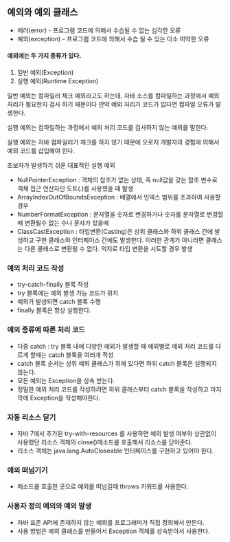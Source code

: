 ## 예외와 예외 클래스

- 에러(error) - 프로그램 코드에 의해서 수습될 수 없는 심각한 오류
- 예외(exception) - 프로그램 코드에 의해서 수습 될 수 있는 다소 미약한 오류

#### 예외에는 두 가지 종류가 있다.

1) 일반 예외(Exception)
2) 실행 예외(Runtime Exception)

일반 예외는 컴파일러 체크 예외라고도 하는데, 자바 소스를 컴파일하는 과정에서 예외 처리가 필요한지 검사 하기 때문이다
만약 예외 처리가 코드가 없다면 컴파일 오류가 발생한다.

실행 예외는 컴파일하는 과정에서 예외 처리 코드를 검사하지 않는 예외를 말한다.

실행 예외는 자바 컴파일러가 체크를 하지 않기 때문에 오로지 개발자의 경험에 의해서 예외 코드를 삽입해야 한다.

초보자가 발생하기 쉬운 대표적인 실행 예외

- NullPointerException : 객체의 참조가 없는 상태, 즉 null값을 갖는 참조 변수로 객체 접근 연산자인 도트(.)를 사용했을 때 발생
- ArrayIndexOutOfBoundsException : 배열에서 인덱스 범위를 초과하여 사용할 경우
- NumberFormatException : 문자열을 숫자로 변경하거나 숫자를 문자열로 변경할 때 변환될수 없는 수나 문자가 있을때
- ClassCastException : 타입변환(Casting)은 상위 클래스와 하위 클래스 간에 발생하고 구현 클래스와 인터페이스 간에도 발생한다. 이러한 관계가 아니라면 클래스는 다른 클래스로 변환될 수 
없다. 억지로 타입 변환을 시도할 경우 발생


### 예외 처리 코드 작성

- try-catch-finally 블록 작성
- try 블록에는 예외 발생 가능 코드가 위치
- 예외가 발생되면 catch 블록 수행
- finally 블록은 항상 실행한다.


### 예외 종류에 따른 처리 코드

- 다중 catch : try 블록 내에 다양한 예외가 발생할 때 예외별로 예외 처리 코드를 다르게 할때는 catch 블록을 여러개 작성
- catch 블록 순서는 상위 예외 클래스가 위에 있다면 하위 catch 블록은 실행되지 않는다.
- 모든 예외는 Exception을 상속 받는다.
- 정밀한 예외 처리 코드를 작성하려면 하위 클래스부터 catch 블록을 작성하고 마지막에 Exception을 작성해야한다.

### 자동 리소스 닫기

- 자바 7에서 추가된 try-with-resources 를 사용하면 예외 발생 여부와 상관없이 사용했던 리소스 객체의 close()메소드를 호출해서 리소스를 닫아준다.
- 리소스 객체는 java.lang.AutoCloseable 인터페이스를 구현하고 있어야 한다.


### 예외 떠넘기기

- 메소드를 호출한 곳으로 예외를 떠넘길때 throws 키워드를 사용한다.


### 사용자 정의 예외와 예외 발생

- 자바 표준 API에 존재하지 않는 예외를 프로그래머가 직접 정의해서 만든다.
- 사용 방법은 예외 클래스를 만들어서 Exception 객체를 상속받아서 사용한다.

